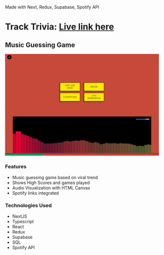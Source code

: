 Made with Next, Redux, Supabase, Spotify API

# Track Trivia: [Live link here](https://track-trivia.vercel.app/)

## Music Guessing Game

![Alt text](./assets/ss.png "Track Trivia")

### Features

- Music guessing game based on viral trend
- Shows High Scores and games played
- Audio Visualization with HTML Canvas
- Spotify links integrated

### Technologies Used

- NextJS
- Typescript
- React
- Redux
- Supabase
- SQL
- Spotify API
